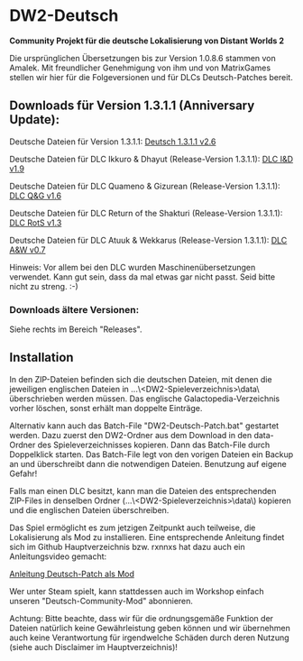 # DW2-Deutsch
<strong>Community Projekt für die deutsche Lokalisierung von Distant Worlds 2</strong>

Die ursprünglichen Übersetzungen bis zur Version 1.0.8.6 stammen von Amalek. Mit freundlicher Genehmigung von ihm und von MatrixGames stellen wir hier für die Folgeversionen und für DLCs Deutsch-Patches bereit.

<h2>Downloads für Version 1.3.1.1 (Anniversary Update):</h2>

Deutsche Dateien für Version 1.3.1.1:
[Deutsch 1.3.1.1 v2.6](https://github.com/Marty651/DW2-Deutsch/releases/download/v.1.3.1.1-(2025.08.07)/DW2-Deutsch_1.3.1.1_v2.6.zip)

Deutsche Dateien für DLC Ikkuro & Dhayut (Release-Version 1.3.1.1):
[DLC I&D v1.9](https://github.com/Marty651/DW2-Deutsch/releases/download/v.1.3.1.1-(2025.08.07)/DW2-Deutsch_1.3.1.1_DLC_Ikkuro_and_Dhayut_v1.9.zip)

Deutsche Dateien für DLC Quameno & Gizurean (Release-Version 1.3.1.1):
[DLC Q&G v1.6](https://github.com/Marty651/DW2-Deutsch/releases/download/v.1.3.1.1-(2025.08.07)/DW2-Deutsch_1.3.1.1_DLC_Quameno_and_Gizureans_v1.6.zip)

Deutsche Dateien für DLC Return of the Shakturi (Release-Version 1.3.1.1):
[DLC RotS v1.3](https://github.com/Marty651/DW2-Deutsch/releases/download/v.1.3.1.1-(2025.08.07)/DW2-Deutsch_1.3.1.1_DLC_Return_of_the_Shakturi_v1.3.zip)

Deutsche Dateien für DLC Atuuk & Wekkarus (Release-Version 1.3.1.1):
[DLC A&W v0.7](https://github.com/Marty651/DW2-Deutsch/releases/download/v.1.3.1.1-(2025.08.07)/DW2-Deutsch_1.3.1.1_DLC_Atuuk_and_Wekkarus_v0.7.zip)

Hinweis: Vor allem bei den DLC wurden Maschinenübersetzungen verwendet. Kann gut sein, dass da mal etwas gar nicht passt. Seid bitte nicht zu streng. :-)

<h3>Downloads ältere Versionen:</h3>

Siehe rechts im Bereich "Releases".

<h2>Installation</h2>

In den ZIP-Dateien befinden sich die deutschen Dateien, mit denen die jeweiligen englischen Dateien in ...\\\<DW2-Spieleverzeichnis\>\\data\\ überschrieben werden müssen. Das englische Galactopedia-Verzeichnis vorher löschen, sonst erhält man doppelte Einträge.

Alternativ kann auch das Batch-File "DW2-Deutsch-Patch.bat" gestartet werden. Dazu zuerst den DW2-Ordner aus dem Download in den data-Ordner des Spieleverzeichnisses kopieren. Dann das Batch-File durch Doppelklick starten. Das Batch-File legt von den vorigen Dateien ein Backup an und überschreibt dann die notwendigen Dateien. Benutzung auf eigene Gefahr!

Falls man einen DLC besitzt, kann man die Dateien des entsprechenden ZIP-Files in denselben Ordner (...\\\<DW2-Spieleverzeichnis\>\\data\\) kopieren und die englischen Dateien überschreiben.

Das Spiel ermöglicht es zum jetzigen Zeitpunkt auch teilweise, die Lokalisierung als Mod zu installieren. Eine entsprechende Anleitung findet sich im Github Hauptverzeichnis bzw. rxnnxs hat dazu auch ein Anleitungsvideo gemacht:

[Anleitung Deutsch-Patch als Mod](https://www.youtube.com/watch?v=8m_gIv7eIPU)

Wer unter Steam spielt, kann stattdessen auch im Workshop einfach unseren "Deutsch-Community-Mod" abonnieren.

Achtung: Bitte beachte, dass wir für die ordnungsgemäße Funktion der Dateien natürlich keine Gewährleistung geben können und wir übernehmen auch keine Verantwortung für irgendwelche Schäden durch deren Nutzung (siehe auch Disclaimer im Hauptverzeichnis)!
